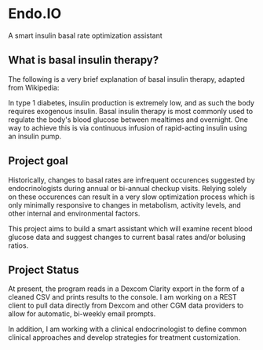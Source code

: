# Endo.IO
A smart insulin basal rate optimization assistant

## What is basal insulin therapy?
The following is a very brief explanation of basal insulin therapy, adapted from Wikipedia:

In type 1 diabetes, insulin production is extremely low, and as such the body requires exogenous insulin. Basal insulin therapy is most commonly used to regulate the body's blood glucose between mealtimes and overnight. One way to achieve this is via continuous infusion of rapid-acting insulin using an insulin pump.

## Project goal
Historically, changes to basal rates are infrequent occurences suggested by endocrinologists during annual or bi-annual checkup visits. Relying solely on these occurences can result in a very slow optimization process which is only minimally responsive to changes in metabolism, activity levels, and other internal and environmental factors.

This project aims to build a smart assistant which will examine recent blood glucose data and suggest changes to current basal rates and/or bolusing ratios.

## Project Status
At present, the program reads in a Dexcom Clarity export in the form of a cleaned CSV and prints results to the console. I am working on a REST client to pull data directly from Dexcom and other CGM data providers to allow for automatic, bi-weekly email prompts.

In addition, I am working with a clinical endocrinologist to define common clinical approaches and develop strategies for treatment customization.
